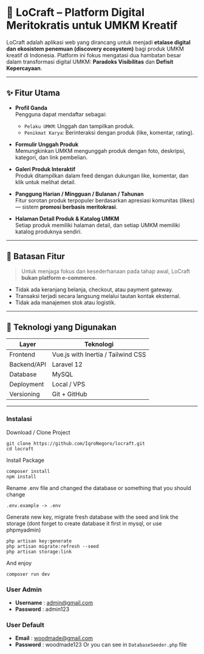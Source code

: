 # 🌾 LoCraft – Platform Digital Meritokratis untuk UMKM Kreatif

LoCraft adalah aplikasi web yang dirancang untuk menjadi **etalase digital dan ekosistem penemuan (discovery ecosystem)** bagi produk UMKM kreatif di Indonesia. Platform ini fokus mengatasi dua hambatan besar dalam transformasi digital UMKM: **Paradoks Visibilitas** dan **Defisit Kepercayaan**.

---

## ✨ Fitur Utama

- **Profil Ganda**  
  Pengguna dapat mendaftar sebagai:
  - `Pelaku UMKM`: Unggah dan tampilkan produk.
  - `Penikmat Karya`: Berinteraksi dengan produk (like, komentar, rating).

- **Formulir Unggah Produk**  
  Memungkinkan UMKM mengunggah produk dengan foto, deskripsi, kategori, dan link pembelian.

- **Galeri Produk Interaktif**  
  Produk ditampilkan dalam feed dengan dukungan like, komentar, dan klik untuk melihat detail.

- **Panggung Harian / Mingguan / Bulanan / Tahunan**  
  Fitur sorotan produk terpopuler berdasarkan apresiasi komunitas (likes) — sistem **promosi berbasis meritokrasi**.

- **Halaman Detail Produk & Katalog UMKM**  
  Setiap produk memiliki halaman detail, dan setiap UMKM memiliki katalog produknya sendiri.

---

## 🚫 Batasan Fitur

> Untuk menjaga fokus dan kesederhanaan pada tahap awal, LoCraft **bukan platform e-commerce**.

- Tidak ada keranjang belanja, checkout, atau payment gateway.
- Transaksi terjadi secara langsung melalui tautan kontak eksternal.
- Tidak ada manajemen stok atau logistik.

---

## 🧩 Teknologi yang Digunakan

| Layer        | Teknologi                      |
|--------------|-------------------------------|
| Frontend     | Vue.js with Inertia / Tailwind CSS |
| Backend/API  | Laravel 12                     |
| Database     | MySQL                          |
| Deployment   | Local / VPS                    |
| Versioning   | Git + GitHub                   |

---

### Instalasi
Download / Clone Project
```
git clone https://github.com/IqroNegoro/locraft.git
cd locraft
```
Install Package
```
composer install
npm install
```
Rename .env file and changed the database or something that you should change
```
.env.example -> .env
```
Generate new key, migrate fresh database with the seed and link the storage (dont forget to create database it first in mysql, or use phpmyadmin)
```
php artisan key:generate
php artisan migrate:refresh --seed
php artisan storage:link
```
And enjoy
```
composer run dev
```

### User Admin
- **Username** : admin@gmail.com
- **Password** : admin123

### User Default
- **Email** : woodmade@gmail.com
- **Password** : woodmade123
Or you can see in ```DatabaseSeeder.php``` file

